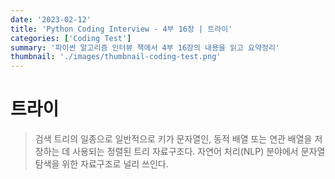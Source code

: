 ```yaml
---
date: '2023-02-12'
title: 'Python Coding Interview - 4부 16장 | 트라이'
categories: ['Coding Test']
summary: '파이썬 알고리즘 인터뷰 책에서 4부 16장의 내용을 읽고 요약정리'
thumbnail: './images/thumbnail-coding-test.png'
---
```

# 트라이
> 검색 트리의 일종으로 일반적으로 키가 문자열인, 동적 배열 또는 연관 배열을 저장하는 데 사용되는 정렬된 트리 자료구조다.
자연어 처리(NLP) 분야에서 문자열 탐색을 위한 자료구조로 널리 쓰인다. 